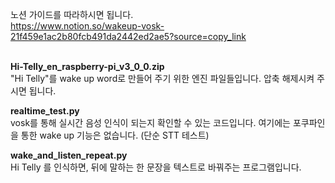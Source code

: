 노션 가이드를 따라하시면 됩니다.<br />
https://www.notion.so/wakeup-vosk-21f459e1ac2b80fcb491da2442ed2ae5?source=copy_link<br /><br />

**Hi-Telly_en_raspberry-pi_v3_0_0.zip**<br />
"Hi Telly"를 wake up word로 만들어 주기 위한 엔진 파일들입니다. 압축 해제시켜 주시면 됩니다.

**realtime_test.py**<br />
vosk를 통해 실시간 음성 인식이 되는지 확인할 수 있는 코드입니다. 
여기에는 포쿠파인을 통한 wake up 기능은 없습니다. (단순 STT 테스트)

**wake_and_listen_repeat.py**<br />
Hi Telly 를 인식하면, 뒤에 말하는 한 문장을 텍스트로 바꿔주는 프로그램입니다.
